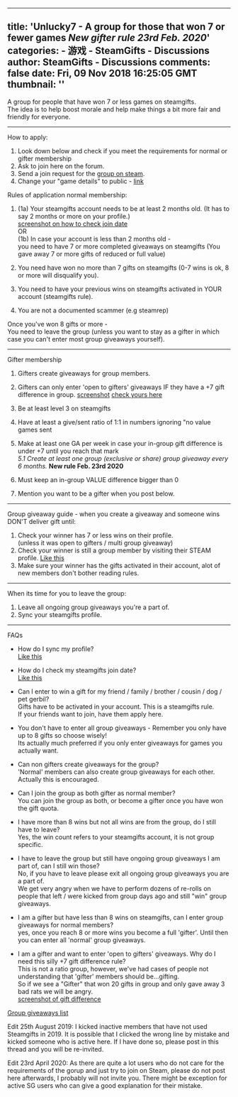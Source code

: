
---
title: 'Unlucky7 - A group for those that won 7 or fewer games _New gifter rule 23rd Feb. 2020_'
categories: 
    - 游戏
    - SteamGifts - Discussions
author: SteamGifts - Discussions
comments: false
date: Fri, 09 Nov 2018 16:25:05 GMT
thumbnail: ''
---

<div>   
<p>A group for people that have won 7 or less games on steamgifts.<br>
The idea is to help boost morale and help make things a bit more fair and friendly for everyone.</p>
<hr>
<p>How to apply:</p>
<ol>
<li>Look down below and check if you meet the requirements for normal or gifter membership</li>
<li>Ask to join here on the forum.</li>
<li>Send a join request for the <a href="https://steamcommunity.com/groups/unlucky-7" rel="nofollow noopener" target="_blank">group on steam</a>.</li>
<li>Change your "game details" to public - <a href="https://steamcommunity.com/games/593110/announcements/detail/1667896941884942467" rel="nofollow noopener" target="_blank">link</a></li>
</ol>
<p>Rules of application normal membership: </p>
<ol>
<li>
<p>(1a) Your steamgifts account needs to be at least 2 months old. (It has to say 2 months or more on your profile.)<br>
<a href="http://i.imgur.com/02FeZFx.png" rel="nofollow noopener" target="_blank">screenshot on how to check join date</a><br>
OR<br>
(1b) In case your account is less than 2 months old -<br>
you need to have 7 or more completed giveaways on steamgifts (You gave away 7 or more gifts of reduced or full value)</p>
</li>
<li>
<p>You need have won no more than 7 gifts on steamgifts (0-7 wins is ok, 8 or more will disqualify you).</p>
</li>
<li>
<p>You need to have your previous wins on steamgifts activated in YOUR account (steamgifts rule).</p>
</li>
<li>
<p>You are not a documented scammer (e.g steamrep)</p>
</li>
</ol>
<p>Once you've won 8 gifts or more -<br>
You need to leave the group (unless you want to stay as a gifter in which case you can't enter most group giveaways yourself).</p>
<hr>
<p>Gifter membership </p>
<ol>
<li>
<p>Gifters create giveaways for group members.</p>
</li>
<li>
<p>Gifters can only enter 'open to gifters' giveaways IF they have a +7 gift difference in group. <a href="http://i.imgur.com/69WNFSw.png" rel="nofollow noopener" target="_blank">screenshot</a> <a href="https://www.steamgifts.com/group/WWF2y/unlucky-7/users/search?q=YOURNAME">check yours here</a>     </p>
</li>
<li>
<p>Be at least level 3 on steamgifts</p>
</li>
<li>
<p>Have at least a give/sent ratio of 1:1 in numbers <span class="spoiler">ignoring "no value games sent</span></p>
</li>
<li>
<p>Make at least one GA per week in case your in-group gift difference is under +7 until you reach that mark<br>
<em>5.1 Create at least one group (exclusive or share) group giveaway every 6 months.</em> <strong>New rule Feb. 23rd 2020</strong></p>
</li>
<li>
<p>Must keep an in-group VALUE difference bigger than 0</p>
</li>
<li>
<p>Mention you want to be a gifter when you post below.</p>
</li>
</ol>
<hr>
<p>Group giveaway guide - when you create a giveaway and someone wins DON'T deliver gift until:</p>
<ol>
<li>Check your winner has 7 or less wins on their profile.<br>
(unless it was open to gifters / multi group giveaway)</li>
<li>Check your winner is still a group member by visiting their STEAM profile. <a href="http://i.imgur.com/SWewZ9j.png" rel="nofollow noopener" target="_blank">Like this</a></li>
<li>Make sure your winner has the gifts activated in their account, alot of new members don't bother reading rules.</li>
</ol>
<hr>
<p>When its time for you to leave the group:</p>
<ol>
<li>Leave all ongoing group giveaways you're a part of.</li>
<li>Sync your steamgifts profile.</li>
</ol>
<hr>
<p>FAQs</p>
<ul>
<li>
<p>How do I sync my profile?<br>
<a href="http://i.imgur.com/cJMSVkF.png" rel="nofollow noopener" target="_blank">Like this</a></p>
</li>
<li>
<p>How do I check my steamgifts join date?<br>
<a href="http://i.imgur.com/02FeZFx.png" rel="nofollow noopener" target="_blank">Like this</a></p>
</li>
<li>
<p>Can I enter to win a gift for my friend / family / brother / cousin / dog / pet gerbil?<br>
Gifts have to be activated in your account. This is a steamgifts rule.<br>
If your friends want to join, have them apply here.</p>
</li>
<li>
<p>You don't have to enter all group giveaways - Remember you only have up to 8 gifts so choose wisely!<br>
Its actually much preferred if you only enter giveaways for games you actually want.</p>
</li>
<li>
<p>Can non gifters create giveaways for the group?<br>
'Normal' members can also create group giveaways for each other. Actually this is encouraged. </p>
</li>
<li>
<p>Can I join the group as both gifter as normal member?<br>
You can join the group as both, or become a gifter once you have won the gift quota.</p>
</li>
<li>
<p>I have more than 8 wins but not all wins are from the group, do I still have to leave?<br>
Yes, the win count refers to your steamgifts account, it is not group specific.</p>
</li>
<li>
<p>I have to leave the group but still have ongoing group giveaways I am part of, can I still win those?<br>
No, if you have to leave please exit all ongoing group giveaways you are a part of.<br>
We get very angry when we have to perform dozens of re-rolls on people that left / were kicked from group days ago and still "win" group giveaways.</p>
</li>
<li>
<p>I am a gifter but have less than 8 wins on steamgifts, can I enter group giveaways for normal members?<br>
yes, once you reach 8 or more wins you become a full 'gifter'. Until then you can enter all 'normal' group giveaways.</p>
</li>
<li>
<p>I am a gifter and want to enter 'open to gifters' giveaways. Why do I need this silly +7 gift difference rule?<br>
This is not a ratio group, however, we've had cases of people not understanding that 'gifter' members should be...gifting.<br>
So if we see a "Gifter" that won 20 gifts in group and only gave away 3 bad rats we will be angry.<br>
<a href="http://i.imgur.com/69WNFSw.png" rel="nofollow noopener" target="_blank">screenshot of gift difference</a></p>
</li>
</ul>
<p><a href="http://www.steamgifts.com/group/WWF2y/unlucky-7">Group giveaways list</a></p>
<p>Edit 25th August 2019: I kicked inactive members that have not used Steamgifts in 2019. It is possible that I clicked the wrong line by mistake and kicked someone who is active here. If I have done so, please post in this thread and you will be re-invited.</p>
<p>Edit 23rd April 2020: As there are quite a lot users who do not care for the requirements of the gorup and just try to join on Steam, please do not post here afterwards, I probably will not invite you. There might be exception for active SG users who can give a good explanation for their mistake.</p>  
</div>
            